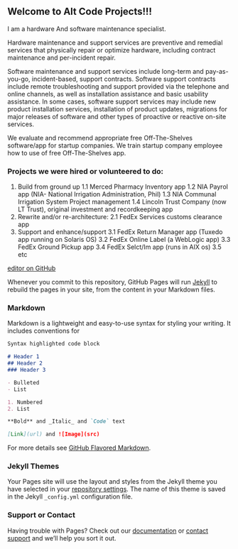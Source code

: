 ## Welcome to Alt Code Projects!!!
I am a hardware And software maintenance specialist.

Hardware maintenance and support services are preventive and remedial services that physically repair or optimize hardware, including contract maintenance and per-incident repair.

Software maintenance and support services include long-term and pay-as-you-go, incident-based, support contracts. Software support contracts include remote troubleshooting and support provided via the telephone and online channels, as well as installation assistance and basic usability assistance. In some cases, software support services may include new product installation services, installation of product updates, migrations for major releases of software and other types of proactive or reactive on-site services. 

We evaluate and recommend appropriate free Off-The-Shelves software/app for startup companies. We train startup company employee how to use of free Off-The-Shelves app. 

### Projects we were hired or volunteered to do:
1. Build from ground up 
    1.1 Merced Pharmacy Inventory app
    1.2 NIA Payrol app (NIA- National Irrigation Administration, Phil)
    1.3 NIA Communal Irrigation System Project management
    1.4 Lincoln Trust Company (now LT Trust), original investment and recordkeeping app
2. Rewrite and/or re-architecture:
    2.1 FedEx Services customs clearance app
3. Support and enhance/support
    3.1 FedEx Return Manager app (Tuxedo app running on Solaris OS)
    3.2 FedEx Online Label (a WebLogic app)
    3.3 FedEx Ground Pickup app
    3.4 FedEx Selct/Im app (runs in AIX os)
    3.5 etc

[editor on GitHub](https://github.com/fredcpepito/fredcpepito.github.io/edit/master/README.md)

Whenever you commit to this repository, GitHub Pages will run [Jekyll](https://jekyllrb.com/) to rebuild the pages in your site, from the content in your Markdown files.

### Markdown

Markdown is a lightweight and easy-to-use syntax for styling your writing. It includes conventions for

```markdown
Syntax highlighted code block

# Header 1
## Header 2
### Header 3

- Bulleted
- List

1. Numbered
2. List

**Bold** and _Italic_ and `Code` text

[Link](url) and ![Image](src)
```

For more details see [GitHub Flavored Markdown](https://guides.github.com/features/mastering-markdown/).

### Jekyll Themes

Your Pages site will use the layout and styles from the Jekyll theme you have selected in your [repository settings](https://github.com/fredcpepito/fredcpepito.github.io/settings). The name of this theme is saved in the Jekyll `_config.yml` configuration file.

### Support or Contact

Having trouble with Pages? Check out our [documentation](https://help.github.com/categories/github-pages-basics/) or [contact support](https://github.com/contact) and we’ll help you sort it out.
